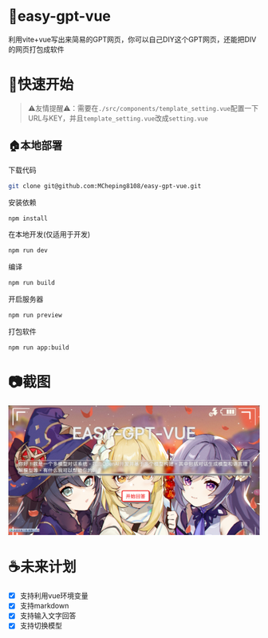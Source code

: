 # 🌟easy-gpt-vue
利用vite+vue写出来简易的GPT网页，你可以自己DIY这个GPT网页，还能把DIV的网页打包成软件

# 🚀快速开始
> ⚠友情提醒⚠：需要在`./src/components/template_setting.vue`配置一下URL与KEY，并且`template_setting.vue`改成`setting.vue`
## 🏠本地部署
下载代码
```bash
git clone git@github.com:MCheping8108/easy-gpt-vue.git
```

安装依赖
```bash
npm install
```

在本地开发(仅适用于开发)
```bash
npm run dev
```

编译
```bash
npm run build
```

开启服务器
```bash
npm run preview
```

打包软件
```bash
npm run app:build
```

# 📷截图
![Alt text](./docs/images/image2.png)

# ☕未来计划
- [x] 支持利用vue环境变量
- [x] 支持markdown
- [x] 支持输入文字回答
- [x] 支持切换模型
